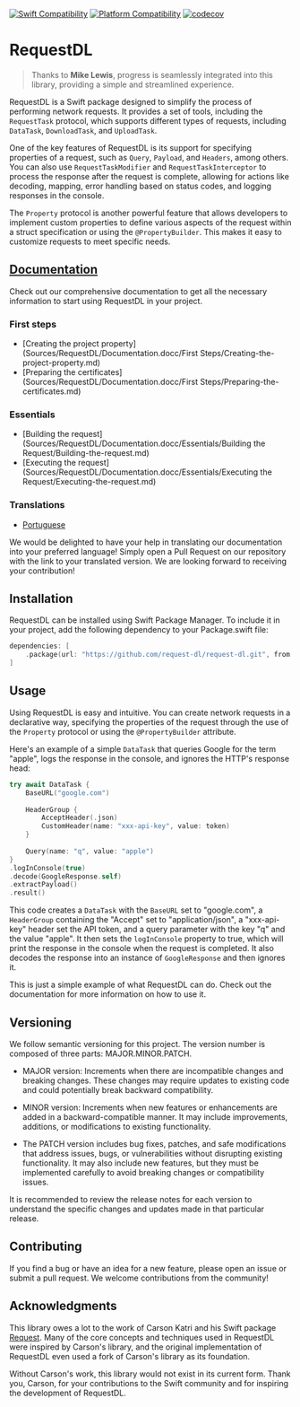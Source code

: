 [![Swift Compatibility](https://img.shields.io/endpoint?url=https%3A%2F%2Fswiftpackageindex.com%2Fapi%2Fpackages%2Frequest-dl%2Frequest-dl%2Fbadge%3Ftype%3Dswift-versions)](https://swiftpackageindex.com/request-dl/request-dl)
[![Platform Compatibility](https://img.shields.io/endpoint?url=https%3A%2F%2Fswiftpackageindex.com%2Fapi%2Fpackages%2Frequest-dl%2Frequest-dl%2Fbadge%3Ftype%3Dplatforms)](https://swiftpackageindex.com/request-dl/request-dl)
[![codecov](https://codecov.io/gh/request-dl/request-dl/branch/main/graph/badge.svg?token=MW5J053T85)](https://codecov.io/gh/request-dl/request-dl)

# RequestDL

> Thanks to **Mike Lewis**, progress is seamlessly integrated into this library, providing a simple and streamlined experience.

RequestDL is a Swift package designed to simplify the process of performing network requests. It provides a set of tools, including the `RequestTask` protocol, which supports different types of requests, including `DataTask`, `DownloadTask`, and `UploadTask`.

One of the key features of RequestDL is its support for specifying properties of a request, such as `Query`, `Payload`, and `Headers`, among others. You can also use  `RequestTaskModifier` and `RequestTaskInterceptor` to process the response after the request is  complete, allowing for actions like decoding, mapping, error handling based on status codes, and logging responses in the console.

The `Property` protocol is another powerful feature that allows developers to implement custom properties to define various aspects of the request within a  struct specification or using the `@PropertyBuilder`. This makes it easy to customize  requests to meet specific needs.

## [Documentation](https://request-dl.github.io/request-dl/documentation/requestdl/)

Check out our comprehensive documentation to get all the necessary information to start using RequestDL in your project.

### First steps

- [Creating the project property](Sources/RequestDL/Documentation.docc/First Steps/Creating-the-project-property.md)
- [Preparing the certificates](Sources/RequestDL/Documentation.docc/First Steps/Preparing-the-certificates.md)

### Essentials

- [Building the request](Sources/RequestDL/Documentation.docc/Essentials/Building the Request/Building-the-request.md)
- [Executing the request](Sources/RequestDL/Documentation.docc/Essentials/Executing the Request/Executing-the-request.md)

### Translations

- [Portuguese](https://github.com/brennobemoura/request-dl-portuguese)

We would be delighted to have your help in translating our documentation into your preferred language! Simply open a Pull Request on our repository with the link to your translated version. We are looking forward to receiving your contribution!

## Installation

RequestDL can be installed using Swift Package Manager. To include it in your project, add the following dependency to your Package.swift file:

```swift
dependencies: [
    .package(url: "https://github.com/request-dl/request-dl.git", from: "2.3.0")
]
```

## Usage

Using RequestDL is easy and intuitive. You can create network requests in a  declarative way, specifying the properties of the request through the use of  the `Property` protocol or using the `@PropertyBuilder` attribute.

Here's an example of a simple `DataTask` that queries Google for the term "apple",  logs the response in the console, and ignores the HTTP's response head:

```swift
try await DataTask {
    BaseURL("google.com")
    
    HeaderGroup {
        AcceptHeader(.json)
        CustomHeader(name: "xxx-api-key", value: token)
    }
    
    Query(name: "q", value: "apple")
}
.logInConsole(true)
.decode(GoogleResponse.self)
.extractPayload()
.result()
```

This code creates a `DataTask` with the `BaseURL` set to "google.com", a `HeaderGroup` containing the "Accept" set to "application/json", a "xxx-api-key" header set the API  token, and a query parameter with the key "q" and the value "apple". It then sets the  `logInConsole` property to true, which will print the response in the console when the request is completed. It also decodes the response into an instance of  `GoogleResponse` and then ignores it.

This is just a simple example of what RequestDL can do. Check out the documentation for more information on how to use it.

## Versioning

We follow semantic versioning for this project. The version number is composed of three parts: MAJOR.MINOR.PATCH.

- MAJOR version: Increments when there are incompatible changes and breaking changes. These changes may require updates to existing code and could potentially break backward compatibility.

- MINOR version: Increments when new features or enhancements are added in a backward-compatible manner. It may include improvements, additions, or modifications to existing functionality.

- The PATCH version includes bug fixes, patches, and safe modifications that address issues, bugs, or vulnerabilities without disrupting existing functionality. It may also include new features, but they must be implemented carefully to avoid breaking changes or compatibility issues.

It is recommended to review the release notes for each version to understand the specific changes and updates made in that particular release.

## Contributing

If you find a bug or have an idea for a new feature, please open an issue or  submit a pull request. We welcome contributions from the community!

## Acknowledgments

This library owes a lot to the work of Carson Katri and his Swift package  [Request](https://github.com/carson-katri/swift-request). Many of the core  concepts and techniques used in RequestDL were inspired by Carson's library, and  the original implementation of RequestDL even used a fork of Carson's library as its foundation. 

Without Carson's work, this library would not exist in its current form. Thank you,  Carson, for your contributions to the Swift community and for inspiring the development  of RequestDL.
